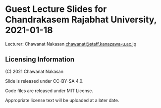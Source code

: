 # Guest Lecture Slides for Chandrakasem Rajabhat University, 2021-01-18

Lecturer: Chawanat Nakasan <chawanat@staff.kanazawa-u.ac.jp>

## Licensing Information

(C) 2021 Chawanat Nakasan

Slide is released under CC-BY-SA 4.0.

Code files are released under MIT License.

Appropriate license text will be uploaded at a later date.


